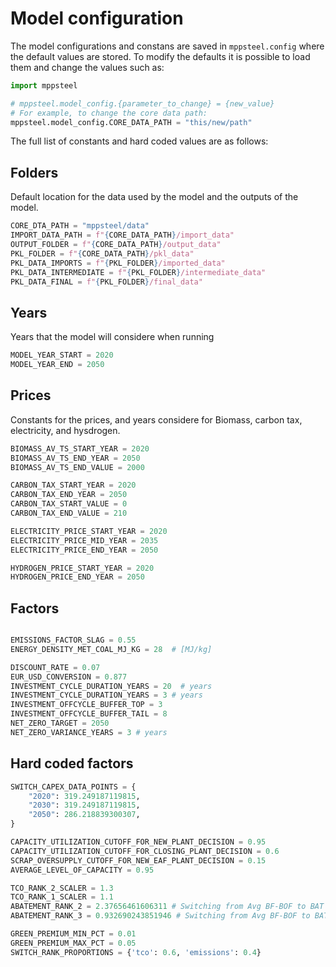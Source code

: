 # Model configuration

The model configurations and constans are saved in `mppsteel.config` where the default values are stored. To modify the defaults it is possible to load them and change the values such as:

```python
import mppsteel

# mppsteel.model_config.{parameter_to_change} = {new_value}
# For example, to change the core data path:
mppsteel.model_config.CORE_DATA_PATH = "this/new/path"
```

The full list of constants and hard coded values are as follows:

## Folders

Default location for the data used by the model and the outputs of the model.

```python
CORE_DTA_PATH = "mppsteel/data"
IMPORT_DATA_PATH = f"{CORE_DATA_PATH}/import_data"
OUTPUT_FOLDER = f"{CORE_DATA_PATH}/output_data"
PKL_FOLDER = f"{CORE_DATA_PATH}/pkl_data"
PKL_DATA_IMPORTS = f"{PKL_FOLDER}/imported_data"
PKL_DATA_INTERMEDIATE = f"{PKL_FOLDER}/intermediate_data"
PKL_DATA_FINAL = f"{PKL_FOLDER}/final_data"
```

## Years

Years that the model will considere when running

```python
MODEL_YEAR_START = 2020
MODEL_YEAR_END = 2050
```

## Prices

Constants for the prices, and years considere for Biomass, carbon tax, electricity, and hysdrogen. 

```python
BIOMASS_AV_TS_START_YEAR = 2020
BIOMASS_AV_TS_END_YEAR = 2050
BIOMASS_AV_TS_END_VALUE = 2000

CARBON_TAX_START_YEAR = 2020
CARBON_TAX_END_YEAR = 2050
CARBON_TAX_START_VALUE = 0
CARBON_TAX_END_VALUE = 210

ELECTRICITY_PRICE_START_YEAR = 2020
ELECTRICITY_PRICE_MID_YEAR = 2035
ELECTRICITY_PRICE_END_YEAR = 2050

HYDROGEN_PRICE_START_YEAR = 2020
HYDROGEN_PRICE_END_YEAR = 2050
```

## Factors

```python

EMISSIONS_FACTOR_SLAG = 0.55
ENERGY_DENSITY_MET_COAL_MJ_KG = 28  # [MJ/kg]

DISCOUNT_RATE = 0.07
EUR_USD_CONVERSION = 0.877
INVESTMENT_CYCLE_DURATION_YEARS = 20  # years
INVESTMENT_CYCLE_DURATION_YEARS = 3 # years
INVESTMENT_OFFCYCLE_BUFFER_TOP = 3
INVESTMENT_OFFCYCLE_BUFFER_TAIL = 8
NET_ZERO_TARGET = 2050
NET_ZERO_VARIANCE_YEARS = 3 # years
```

## Hard coded factors

```python
SWITCH_CAPEX_DATA_POINTS = {
    "2020": 319.249187119815,
    "2030": 319.249187119815,
    "2050": 286.218839300307,
}

CAPACITY_UTILIZATION_CUTOFF_FOR_NEW_PLANT_DECISION = 0.95
CAPACITY_UTILIZATION_CUTOFF_FOR_CLOSING_PLANT_DECISION = 0.6
SCRAP_OVERSUPPLY_CUTOFF_FOR_NEW_EAF_PLANT_DECISION = 0.15
AVERAGE_LEVEL_OF_CAPACITY = 0.95

TCO_RANK_2_SCALER = 1.3
TCO_RANK_1_SCALER = 1.1
ABATEMENT_RANK_2 = 2.37656461606311 # Switching from Avg BF-BOF to BAT BF-BOF+CCUS
ABATEMENT_RANK_3 = 0.932690243851946 # Switching from Avg BF-BOF to BAT BF-BOF_bio PCI

GREEN_PREMIUM_MIN_PCT = 0.01
GREEN_PREMIUM_MAX_PCT = 0.05
SWITCH_RANK_PROPORTIONS = {'tco': 0.6, 'emissions': 0.4}
```
